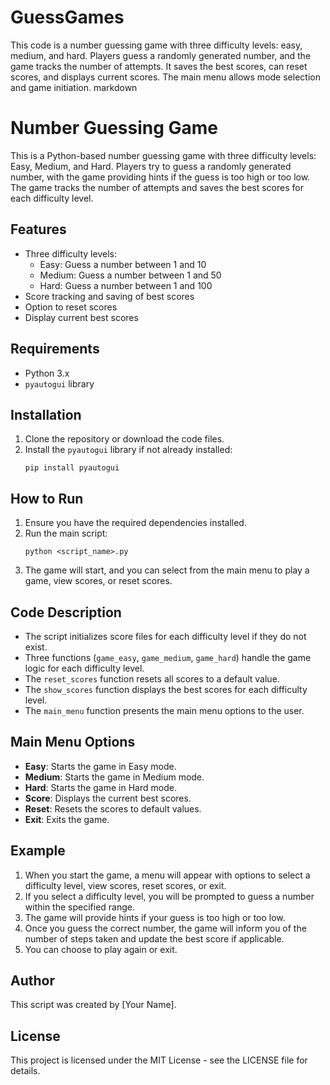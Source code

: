 # GuessGames
 This code is a number guessing game with three difficulty levels: easy, medium, and hard. Players guess a randomly generated number, and the game tracks the number of attempts. It saves the best scores, can reset scores, and displays current scores. The main menu allows mode selection and game initiation.
markdown

<!DOCTYPE html>
<html lang="en">
<head>
    <meta charset="UTF-8">
    <meta name="viewport" content="width=device-width, initial-scale=1.0">
    <title>Number Guessing Game</title>
</head>
<body>

<h1>Number Guessing Game</h1>

<p>This is a Python-based number guessing game with three difficulty levels: Easy, Medium, and Hard. Players try to guess a randomly generated number, with the game providing hints if the guess is too high or too low. The game tracks the number of attempts and saves the best scores for each difficulty level.</p>

<h2>Features</h2>
<ul>
    <li>Three difficulty levels:
        <ul>
            <li>Easy: Guess a number between 1 and 10</li>
            <li>Medium: Guess a number between 1 and 50</li>
            <li>Hard: Guess a number between 1 and 100</li>
        </ul>
    </li>
    <li>Score tracking and saving of best scores</li>
    <li>Option to reset scores</li>
    <li>Display current best scores</li>
</ul>

<h2>Requirements</h2>
<ul>
    <li>Python 3.x</li>
    <li><code>pyautogui</code> library</li>
</ul>

<h2>Installation</h2>
<ol>
    <li>Clone the repository or download the code files.</li>
    <li>Install the <code>pyautogui</code> library if not already installed:
        <pre><code>pip install pyautogui</code></pre>
    </li>
</ol>

<h2>How to Run</h2>
<ol>
    <li>Ensure you have the required dependencies installed.</li>
    <li>Run the main script:
        <pre><code>python &lt;script_name&gt;.py</code></pre>
    </li>
    <li>The game will start, and you can select from the main menu to play a game, view scores, or reset scores.</li>
</ol>

<h2>Code Description</h2>
<ul>
    <li>The script initializes score files for each difficulty level if they do not exist.</li>
    <li>Three functions (<code>game_easy</code>, <code>game_medium</code>, <code>game_hard</code>) handle the game logic for each difficulty level.</li>
    <li>The <code>reset_scores</code> function resets all scores to a default value.</li>
    <li>The <code>show_scores</code> function displays the best scores for each difficulty level.</li>
    <li>The <code>main_menu</code> function presents the main menu options to the user.</li>
</ul>

<h2>Main Menu Options</h2>
<ul>
    <li><strong>Easy</strong>: Starts the game in Easy mode.</li>
    <li><strong>Medium</strong>: Starts the game in Medium mode.</li>
    <li><strong>Hard</strong>: Starts the game in Hard mode.</li>
    <li><strong>Score</strong>: Displays the current best scores.</li>
    <li><strong>Reset</strong>: Resets the scores to default values.</li>
    <li><strong>Exit</strong>: Exits the game.</li>
</ul>

<h2>Example</h2>
<ol>
    <li>When you start the game, a menu will appear with options to select a difficulty level, view scores, reset scores, or exit.</li>
    <li>If you select a difficulty level, you will be prompted to guess a number within the specified range.</li>
    <li>The game will provide hints if your guess is too high or too low.</li>
    <li>Once you guess the correct number, the game will inform you of the number of steps taken and update the best score if applicable.</li>
    <li>You can choose to play again or exit.</li>
</ol>

<h2>Author</h2>
<p>This script was created by [Your Name].</p>

<h2>License</h2>
<p>This project is licensed under the MIT License - see the LICENSE file for details.</p>

</body>
</html>
